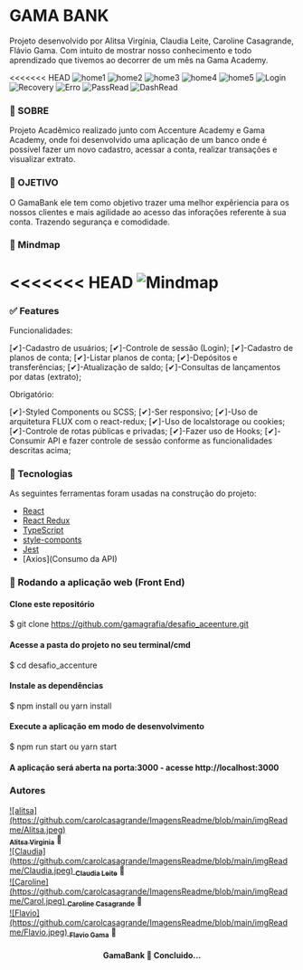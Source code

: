 #  GAMA BANK 
<p>Projeto desenvolvido por Alitsa Virgínia, Claudia Leite, Caroline Casagrande, Flávio Gama. Com intuito de mostrar nosso conhecimento e todo aprendizado que tivemos ao decorrer de um mês na Gama Academy. </p> 

<<<<<<< HEAD
    ![home1](https://github.com/carolcasagrande/ImagensReadme/blob/main/imgReadme/Home1.PNG)
    ![home2](https://github.com/carolcasagrande/ImagensReadme/blob/main/imgReadme/Home2.PNG)
    ![home3](https://github.com/carolcasagrande/ImagensReadme/blob/main/imgReadme/Home3.PNG)
    ![home4](https://github.com/carolcasagrande/ImagensReadme/blob/main/imgReadme/Home4.PNG)
    ![home5](https://github.com/carolcasagrande/ImagensReadme/blob/main/imgReadme/Home5.PNG)
    ![Login](https://github.com/carolcasagrande/ImagensReadme/blob/main/imgReadme/Login.PNG)
    ![Recovery](https://github.com/carolcasagrande/ImagensReadme/blob/main/imgReadme/recoveryPassRead.PNG)
    ![Erro](https://github.com/carolcasagrande/ImagensReadme/blob/main/imgReadme/ErrorRead.PNG)
    ![PassRead](https://github.com/carolcasagrande/ImagensReadme/blob/main/imgReadme/recoveryPassRead.PNG)
    ![DashRead](https://github.com/carolcasagrande/ImagensReadme/blob/main/imgReadme/DashRead.PNG)


### 📑 SOBRE
<p>Projeto Acadêmico realizado junto com Accenture Academy e Gama Academy, onde foi desenvolvido uma aplicação de um banco onde é possível fazer um novo cadastro, acessar a conta, realizar transações e visualizar extrato. </p>

### 🚀 OJETIVO 
 <p>O GamaBank ele tem como objetivo trazer uma melhor expêriencia para os nossos clientes e mais agilidade ao acesso das inforações referente à sua conta. Trazendo segurança e comodidade. </p>

### 📌 Mindmap
<<<<<<< HEAD
	![Mindmap](https://github.com/carolcasagrande/ImagensReadme/blob/main/imgReadme/mindmapAccventure.png)
=======


### ✅ Features

Funcionalidades:

[✔]-Cadastro de usuários;
[✔]-Controle de sessão (Login);
[✔]-Cadastro de planos de conta;
[✔]-Listar planos de conta;
[✔]-Depósitos e transferências;
[✔]-Atualização de saldo;
[✔]-Consultas de lançamentos por datas (extrato);

Obrigatório:

[✔]-Styled Components ou SCSS;
[✔]-Ser responsivo;
[✔]-Uso de arquitetura FLUX com o react-redux;
[✔]-Uso de localstorage ou cookies;
[✔]-Controle de rotas públicas e privadas;
[✔]-Fazer uso de Hooks;
[✔]-Consumir API e fazer controle de sessão conforme as funcionalidades descritas acima;

### 🔨 Tecnologias

As seguintes ferramentas foram usadas na construção do projeto:

- [React](https://pt-br.reactjs.org/)
- [React Redux](https://react-redux.js.org/)
- [TypeScript](https://www.typescriptlang.org/)
- [style-componts](https://styled-components.com/)
- [Jest](https://jestjs.io/)
- [Axios](Consumo da API)


### 🔄 Rodando a aplicação web (Front End)
#### Clone este repositório
$ git clone https://github.com/gamagrafia/desafio_aceenture.git

#### Acesse a pasta do projeto no seu terminal/cmd
$ cd desafio_accenture

#### Instale as dependências
$ npm install ou yarn install

#### Execute a aplicação em modo de desenvolvimento
$ npm run start ou yarn start 

#### A aplicação será aberta na porta:3000 - acesse http://localhost:3000


### Autores

 <a href="https://www.linkedin.com/in/alitsavirginia/">
 ![alitsa](https://github.com/carolcasagrande/ImagensReadme/blob/main/imgReadme/Alitsa.jpeg)
 </br>
 <sub><b>Alitsa Virginia</b></sub></a> <a title="GAMA ACADEMY"> 🚀</a>
 
 <a href="https://www.linkedin.com/in/claudialeite-dev/">
 </br>
 ![Claudia](https://github.com/carolcasagrande/ImagensReadme/blob/main/imgReadme/Claudia.jpeg)
 <sub><b>Claudia Leite</b></sub></a> <a title="GAMA ACADEMY">🚀</a>

 <a href="https://www.linkedin.com/in/carolinecasagrande/">
 </br>
 ![Caroline](https://github.com/carolcasagrande/ImagensReadme/blob/main/imgReadme/Carol.jpeg)
 <sub><b>Caroline Casagrande</b></sub></a> <a title="GAMA ACADEMY">🚀</a>

 <a href="https://www.linkedin.com/in/flavio-gama-b206243a/">
 </br>
 ![Flavio](https://github.com/carolcasagrande/ImagensReadme/blob/main/imgReadme/Flavio.jpeg)
 <sub><b>Flavio Gama</b></sub></a> <a title="GAMA ACADEMY">🚀</a>


<h4 align="center"> 
	 GamaBank 🚀 Concluido... 
</h4>

